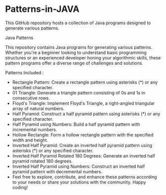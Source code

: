 # Patterns-in-JAVA
This GitHub repository hosts a collection of Java programs designed to generate various patterns.

Java Patterns

This repository contains Java programs for generating various patterns. Whether you're a beginner looking to understand basic programming structures or an experienced developer honing your algorithmic skills, these pattern programs offer a diverse range of challenges and solutions.

Patterns Included :
- Rectangle Pattern: Create a rectangle pattern using asterisks (*) or any specified character.
- 01 Triangle: Generate a triangle pattern consisting of 0s and 1s in consecutive rows.
- Floyd's Triangle: Implement Floyd's Triangle, a right-angled triangular array of natural numbers.
- Half Pyramid: Construct a half pyramid pattern using asterisks (*) or any specified character.
- Half Pyramid using Numbers: Build a half pyramid pattern with incremental numbers.
- Hollow Rectangle: Form a hollow rectangle pattern with the specified width and height.
- Inverted Half Pyramid: Create an inverted half pyramid pattern using asterisks (*) or any specified character.
- Inverted Half Pyramid Rotated 180 Degrees: Generate an inverted half pyramid rotated 180 degrees.
- Inverted Half Pyramid using Numbers: Construct an inverted half pyramid pattern with decremental numbers.
- Feel free to explore, contribute, and enhance these patterns according to your needs or share your solutions with the community. Happy coding!
